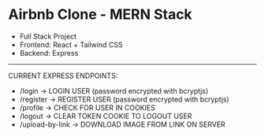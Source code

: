 # Airbnb Clone - MERN Stack

- Full Stack Project
- Frontend: React + Tailwind CSS
- Backend: Express

---------------

CURRENT EXPRESS ENDPOINTS:
- /login  ->  LOGIN USER  (password encrypted with bcryptjs)
- /register  ->  REGISTER USER (password encrypted with bcryptjs)
- /profile  ->  CHECK FOR USER IN COOKIES
- /logout  ->  CLEAR TOKEN COOKIE TO LOGOUT USER
- /upload-by-link  ->  DOWNLOAD IMAGE FROM LINK ON SERVER
